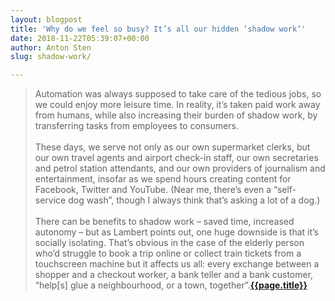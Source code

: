 ```yaml
---
layout: blogpost
title: 'Why do we feel so busy? It’s all our hidden ‘shadow work’'
date: 2018-11-22T05:39:07+00:00
author: Anton Sten
slug: shadow-work/

---
```


>Automation was always supposed to take care of the tedious jobs, so we could enjoy more leisure time. In reality, it’s taken paid work away from humans, while also increasing their burden of shadow work, by transferring tasks from employees to consumers.<br /><br />
These days, we serve not only as our own supermarket clerks, but our own travel agents and airport check-in staff, our own secretaries and petrol station attendants, and our own providers of journalism and entertainment, insofar as we spend hours creating content for Facebook, Twitter and YouTube. (Near me, there’s even a “self-service dog wash”, though I always think that’s asking a lot of a dog.)
<br /><br />
There can be benefits to shadow work – saved time, increased autonomy – but as Lambert points out, one huge downside is that it’s socially isolating. That’s obvious in the case of the elderly person who’d struggle to book a trip online or collect train tickets from a touchscreen machine but it affects us all: every exchange between a shopper and a checkout worker, a bank teller and a bank customer, “help[s] glue a neighbourhood, or a town, together”.**[{{page.title}}](https://www.theguardian.com/lifeandstyle/2018/oct/12/shadow-work-automation-tedious-jobs-oliver-burkeman?utm_source=Jocelyn+K.+Glei%27s+newsletter&utm_campaign=923f963a85-Newsletter_12_07_17_COPY_01&utm_medium=email&utm_term=0_0d0c9bd4c2-923f963a85-153184653)**
